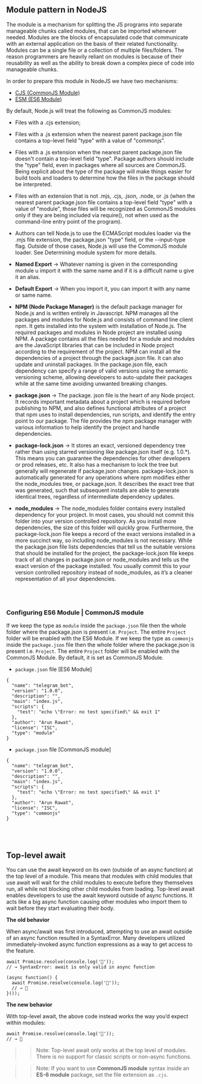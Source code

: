## Module pattern in NodeJS

The module is a mechanism for splitting the JS programs into separate manageable chunks called modules, that can be imported whenever needed. Modules are the blocks of encapsulated code that communicate with an external application on the basis of their related functionality. Modules can be a single file or a collection of multiple files/folders. The reason programmers are heavily reliant on modules is because of their reusability as well as the ability to break down a complex piece of code into manageable chunks.

In order to prepare this module in NodeJS we have two mechanisms:

- [CJS (CommonJS Module)](./Common%20JS%20Module/)
- [ESM (ES6 Module)](./ES6%20Module/)

By default, Node.js will treat the following as CommonJS modules:

- Files with a .cjs extension;

- Files with a .js extension when the nearest parent package.json file contains a top-level field "type" with a value of "commonjs".

- Files with a .js extension when the nearest parent package.json file doesn't contain a top-level field "type". Package authors should include the "type" field, even in packages where all sources are CommonJS. Being explicit about the type of the package will make things easier for build tools and loaders to determine how the files in the package should be interpreted.

- Files with an extension that is not .mjs, .cjs, .json, .node, or .js (when the nearest parent package.json file contains a top-level field "type" with a value of "module", those files will be recognized as CommonJS modules only if they are being included via require(), not when used as the command-line entry point of the program).

- Authors can tell Node.js to use the ECMAScript modules loader via the .mjs file extension, the package.json "type" field, or the --input-type flag. Outside of those cases, Node.js will use the CommonJS module loader. See Determining module system for more details.

- **Named Export** -> Whatever naming is given in the corresponding module u import it with the same name and if it is a difficult name u give it an alias.

- **Default Export** -> When you import it, you can import it with any name or same name.

- **NPM (Node Package Manager)** is the default package manager for Node.js and is written entirely in Javascript. NPM manages all the packages and modules for Node.js and consists of command line client npm. It gets installed into the system with installation of Node.js. The required packages and modules in Node project are installed using NPM.
  A package contains all the files needed for a module and modules are the JavaScript libraries that can be included in Node project according to the requirement of the project.
  NPM can install all the dependencies of a project through the package.json file. It can also update and uninstall packages. In the package.json file, each dependency can specify a range of valid versions using the semantic versioning scheme, allowing developers to auto-update their packages while at the same time avoiding unwanted breaking changes.

- **package.json** -> The package. json file is the heart of any Node project. It records important metadata about a project which is required before publishing to NPM, and also defines functional attributes of a project that npm uses to install dependencies, run scripts, and identify the entry point to our package. The file provides the npm package manager with various information to help identify the project and handle dependencies.

- **package-lock.json** -> It stores an exact, versioned dependency tree rather than using starred versioning like package.json itself (e.g. 1.0.\*). This means you can guarantee the dependencies for other developers or prod releases, etc. It also has a mechanism to lock the tree but generally will regenerate if package.json changes. package-lock.json is automatically generated for any operations where npm modifies either the node_modules tree, or package.json. It describes the exact tree that was generated, such that subsequent installs are able to generate identical trees, regardless of intermediate dependency updates.

- **node_modules** -> The node_modules folder contains every installed dependency for your project. In most cases, you should not commit this folder into your version controlled repository. As you install more dependencies, the size of this folder will quickly grow. Furthermore, the package-lock.json file keeps a record of the exact versions installed in a more succinct way, so including node_modules is not necessary. While the package.json file lists dependencies that tell us the suitable versions that should be installed for the project, the package-lock.json file keeps track of all changes in package.json or node_modules and tells us the exact version of the package installed. You usually commit this to your version controlled repository instead of node_modules, as it’s a cleaner representation of all your dependencies.

</br>
</br>

### Configuring ES6 Module | CommonJS module

If we keep the type as `module` inside the `package.json` file then the whole folder where the package.json is present i.e. `Project`. The entire `Project` folder will be enabled with the ES6 Module. If we keep the type as `commonjs` inside the `package.json` file then the whole folder where the package.json is present i.e. `Project`. The entire `Project` folder will be enabled with the CommonJS Module. By default, it is set as CommonJS Module.

- `package.json` file [ES6 Module]

```
{
  "name": "telegram_bot",
  "version": "1.0.0",
  "description": "",
  "main": "index.js",
  "scripts": {
    "test": "echo \"Error: no test specified\" && exit 1"
  },
  "author": "Arun Rawat",
  "license": "ISC",
  "type": "module"
}
```

- `package.json` file [CommonJS module]

```
{
  "name": "telegram_bot",
  "version": "1.0.0",
  "description": "",
  "main": "index.js",
  "scripts": {
    "test": "echo \"Error: no test specified\" && exit 1"
  },
  "author": "Arun Rawat",
  "license": "ISC",
  "type": "commonjs"
}
```

</br>
</br>

## Top-level await

You can use the await keyword on its own (outside of an async function) at the top level of a module. This means that modules with child modules that use await will wait for the child modules to execute before they themselves run, all while not blocking other child modules from loading. Top-level await enables developers to use the await keyword outside of async functions. It acts like a big async function causing other modules who import them to wait before they start evaluating their body.

**The old behavior**

When async/await was first introduced, attempting to use an await outside of an async function resulted in a SyntaxError. Many developers utilized immediately-invoked async function expressions as a way to get access to the feature.

```
await Promise.resolve(console.log('🎉'));
// → SyntaxError: await is only valid in async function

(async function() {
  await Promise.resolve(console.log('🎉'));
  // → 🎉
}());
```

**The new behavior**

With top-level await, the above code instead works the way you’d expect within modules:

```
await Promise.resolve(console.log('🎉'));
// → 🎉
```

> > Note: Top-level await only works at the top level of modules. There is no support for classic scripts or non-async functions.

> > Note: If you want to use **CommonJS module** syntax inside an **ES-6 module** package, set the file extension as `.cjs`.

